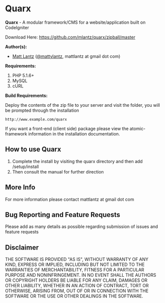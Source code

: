 # Quarx

**Quarx** - A modular framework/CMS for a website/application built on CodeIgniter

Download Here: https://github.com/mlantz/quarx/zipball/master

**Author(s):**

* [Matt Lantz](https://github.com/mlantz) ([@mattylantz](http://twitter.com/mattylantz), mattlantz at gmail dot com)

**Requirements:**

1. PHP 5.1.6+
2. MySQL
3. cURL

**Build Requirements:**

Deploy the contents of the zip file to your server and visit the folder, you will be prompted through the installation

    http://www.example.com/quarx

If you want a front-end (client side) package please view the atomic-framework information in the installation documentation.

## How to use Quarx

1. Complete the install by visiting the quarx directory and then add /setup/install
2. Then consult the manual for further direction

## More Info
For more information please contact mattlantz at gmail dot com

## Bug Reporting and Feature Requests

Please add as many details as possible regarding submission of issues and feature requests

## Disclaimer

THE SOFTWARE IS PROVIDED "AS IS", WITHOUT WARRANTY OF ANY KIND, EXPRESS OR IMPLIED, INCLUDING BUT NOT LIMITED TO THE WARRANTIES OF MERCHANTABILITY, FITNESS FOR A PARTICULAR PURPOSE AND NONINFRINGEMENT. IN NO EVENT SHALL THE AUTHORS OR COPYRIGHT HOLDERS BE LIABLE FOR ANY CLAIM, DAMAGES OR OTHER LIABILITY, WHETHER IN AN ACTION OF CONTRACT, TORT OR OTHERWISE, ARISING FROM, OUT OF OR IN CONNECTION WITH THE SOFTWARE OR THE USE OR OTHER DEALINGS IN THE SOFTWARE.